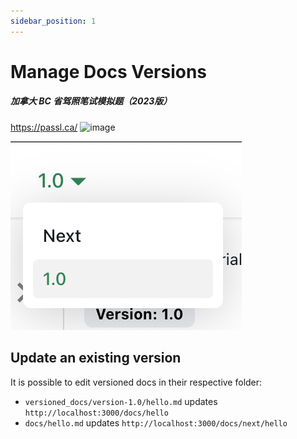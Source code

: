 ```yaml
---
sidebar_position: 1
---
```


# Manage Docs Versions
##### 加拿大 BC 省驾照笔试模拟题（2023版）
https://passl.ca/
![image](https://res.craft.do/user/full/f5da3755-75e7-0201-5b7d-2fee3e59bda0/doc/AD9BC932-74DA-4C1F-8FA7-AE9F53E80CDD/A37DDF64-F27E-4A31-96DE-682D14C4DD5F_2/ziefnZnYUZBZu5RiBJUgyTq1g6s31jAWJ1bXYv1qPAIz/BC2023.jpeg)

![Docs Version Dropdown](./img/docsVersionDropdown.png)

## Update an existing version

It is possible to edit versioned docs in their respective folder:

- `versioned_docs/version-1.0/hello.md` updates `http://localhost:3000/docs/hello`
- `docs/hello.md` updates `http://localhost:3000/docs/next/hello`
